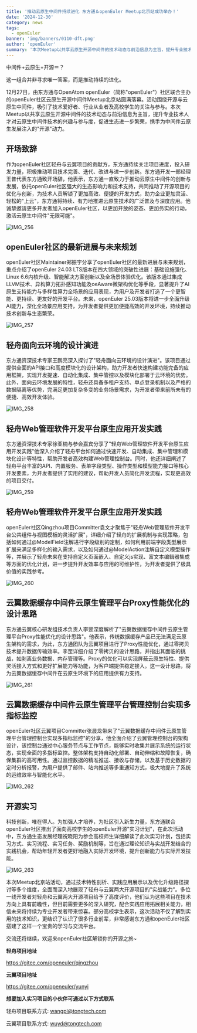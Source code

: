 ```yaml
---
title: '推动云原生中间件持续进化 东方通＆openEuler Meetup北京站成功举办！'
date: '2024-12-30'
category: news
tags:
  - openEuler
banner: 'img/banners/0110-dft.png'
author: 'openEuler'
summary: '本次Meetup以共享云原生开源中间件的技术动态与前沿信息为主旨，提升专业技术人才对云原生中间件技术的兴趣与参与度！'
---
```





中间件+云原生+开源＝？ 

这一组合并非寻求唯一答案，而是推动持续的进化。

12月27日，由东方通与OpenAtom
openEuler（简称\"openEuler\"）社区联合主办的openEuler社区云原生开源中间件Meetup北京站圆满落幕。活动围绕开源与云原生中间件，吸引了技术爱好者、行业从业者及高校学生的关注与参与。本次Meetup以共享云原生开源中间件的技术动态与前沿信息为主旨，提升专业技术人才对云原生中间件技术的兴趣与参与度，促进生态进一步繁荣，携手为中间件云原生发展注入的"开源"动力。

**开场致辞**
----


作为openEuler社区轻舟与云翼项目的贡献方，东方通持续关注项目进度，投入研发力量，积极推动项目技术完善、迭代、改进与进一步创新。东方通开发一部经理王普代表东方通致开场辞，他表示，东方通一直致力于推动云原生中间件的创新与发展，依托openEuler社区强大的生态影响力和技术支持，共同推动了开源项目的优化与创新，为技术人员解锁了更加高效、便捷的开发方式，助力企业更加灵活、轻松的"上云"，东方通将持续、有力地推进云原生技术的广泛普及与深度应用。他诚挚邀请更多开发者加入openEuler社区，以更加开放的姿态、更加务实的行动，激活云原生中间件"无限可能"。

![IMG\_256](./media/image1.png)

**openEuler社区的最新进展与未来规划**
----


openEuler社区Maintainer郑振宇分享了openEuler社区的最新进展与未来规划，重点介绍了openEuler
24.03 LTS版本在四大领域的突破性进展：基础设施强化、Linux
6.6内核升级、智能解决方案创新以及全场景体验优化。该版本通过集成LLVM技术、异构算力拓扑感知功能及oeAware微架构优化等手段，显著提升了AI原生支持能力与多样性算力全场景的应用表现，为用户及开发者打造了一个更智能、更持续、更友好的开发平台。未来，openEuler
25.03版本将进一步全面升级AI能力，深化全场景应用支持，为开发者提供更加便捷高效的开发环境，持续推动技术创新与生态繁荣。

![IMG\_257](./media/image2.png)

**轻舟面向云环境的设计演进**
----


东方通资深技术专家王鹏亮深入探讨了"轻舟面向云环境的设计演进"。该项目通过提供全面的API接口和高度模块化的设计架构，助力开发者快速构建功能完备的应用框架，实现开发提速、自动化集成、集中管控以及模块化部署于云环境的优势。此外，面向云环境发展的特性，轻舟还具备多租户支持、单点登录机制以及严格的数据隔离等优势，完满足更加复杂多变的业务场景需求，为开发者带来前所未有的便捷、高效开发体验。

![IMG\_258](./media/image3.png)

**轻舟Web管理软件开发平台原生应用开发实践**
----

东方通资深技术专家徐亚楠与参会嘉宾分享了"轻舟Web管理软件开发平台原生应用开发实践"他深入介绍了轻舟平台如何通过快速开发、自动集成、集中管理和模块化设计等特性，帮助开发者高效构建Web管理控制台。同时，他还详细阐述了轻舟平台丰富的API、内置服务、表单字段类型、操作类型和模型能力接口等核心开发要素，为开发者提供了实用的建议，帮助开发人员简化开发流程，实现更高效的项目交付。

![IMG\_259](./media/image4.png)

**轻舟Web管理软件开发平台原生应用开发实践**
----

openEuler社区Qingzhou项目Committer袁文才聚焦于"轻舟Web管理软件开发平台公共组件与视图模板的灵活扩展"，详细介绍了轻舟的扩展机制与实现策略，包括如何通过@ModelField注解进行字段级别的定制，如何利用前端字段类型展示扩展来满足多样化的输入需求，以及如何通过@ModelAction注解自定义模型操作等，并展示了轻舟未来在支持自定义页面嵌入、自定义js实现、富文本编辑器集成等方面的优化计划，进一步提升开发效率与应用的可维护性，为开发者提供了极具价值的实践参考。

![IMG\_260](./media/image5.png)

**云翼数据缓存中间件云原生管理平台Proxy性能优化的设计思路**
----


东方通云翼核心研发组技术负责人李罡深度解析了"云翼数据缓存中间件云原生管理平台Proxy性能优化的设计思路"。他表示，传统数据缓存产品已无法满足云原生架构的需求，为此，东方通团队为云翼项目进行了Proxy性能优化，通过零拷贝技术提升数据传输效率。李罡详细介绍了零拷贝的设计思路，并指出其面临的挑战，如剥离业务数据、内存管理等。Proxy的优化可以实现屏蔽云原生特性、提供灵活接入方式和更好扩展能力等功能，为客户端提供稳定接入。这一设计思路，将为云翼数据缓存中间件在云原生环境下的应用提供有力支持。

![IMG\_261](./media/image6.png)

**云翼数据缓存中间件云原生管理平台管理控制台实现多指标监控**
----


openEuler社区云翼项目Committer张晨龙带来了"云翼数据缓存中间件云原生管理平台管理控制台实现多指标监控"的分享，他全面介绍了云翼管理控制台的架构设计，该控制台通过中心服务节点与工作节点，能够实时收集并展示系统的运行状态，实现全面的多指标监控。整体架构支持自动化部署、自动伸缩和故障恢复，确保集群的高可用性。通过监控数据的精准推送、接收与存储，以及基于历史数据的定时分析报警，为用户提供了邮件、站内推送等多重通知方式，极大地提升了系统的运维效率与智能化水平。

![IMG\_262](./media/image7.png)

**开源实习**
----


科技创新，唯在得人。为加强人才培养，为社区引入新生力量，东方通联合openEuler社区推出了面向高校学生的openEuler开源"实习计划"，在此次活动中，东方通生态发展经理祝晓阳为参会高校师生详细解读了此次实习计划，包括实习方式、实习流程、实习任务、奖励机制等，旨在通过理论知识与实战开发结合的实践机会，帮助年轻开发者更好地融入实际开发环境，提升创新能力与实际开发技能。

![IMG\_263](./media/image8.png)

本次Meetup北京站活动，通过技术特性剖析、实践应用展示以及优化升级路径探讨等多个维度，全面而深入地展现了轻舟与云翼两大开源项目的"实战能力"。多位一线开发者对轻舟和云翼两大开源项目给予了高度评价，他们认为这些项目在技术方向上具有前瞻性，但目前需要更多的深入研究，配合实践应用拓展相关能力，相信未来将持续为专业开发者带来惊喜。部分高校学生表示，这次活动不仅了解到实用的技术知识，更结识了认识了很多行业前辈，非常感谢东方通和openEuler社区搭建了这样一个宝贵的学习与交流平台。

交流还将继续，欢迎来openEuler社区解锁你的开源之旅\~ 

**轻舟项目地址**

https://gitee.com/openeuler/qingzhou

**云翼项目地址**

https://gitee.com/openeuler/yunyi

**想要加入实习项目的小伙伴可通过以下方式联系**

轻舟项目联系方式: wangpl@tongtech.com 

云翼项目联系方式: wuyd@tongtech.com
